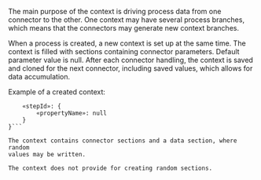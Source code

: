 The main purpose of the context is driving process data from one connector 
to the other. One context may have several process branches, which means 
that the connectors may generate new context branches.

When a process is created, a new context is set up at the same time. 
The context is filled with sections containing connector parameters. 
Default parameter value is null. After each connector handling, the 
context is saved and cloned for the next connector, including saved 
values, which allows for data accumulation.

Example of a created context:

```{
	«stepId»: {
		«propertyName»: null
	}
}```

The context contains connector sections and a data section, where random 
values may be written.

The context does not provide for creating random sections.